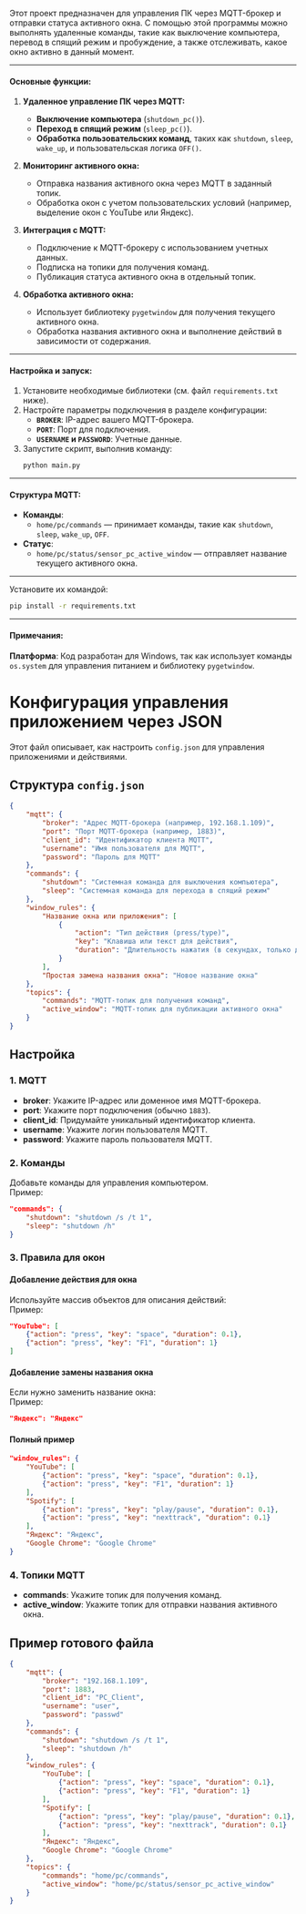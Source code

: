 


Этот проект предназначен для управления ПК через MQTT-брокер и отправки статуса активного окна. С помощью этой программы можно выполнять удаленные команды, такие как выключение компьютера, перевод в спящий режим и пробуждение, а также отслеживать, какое окно активно в данный момент.

---

#### Основные функции:

1. **Удаленное управление ПК через MQTT:**
   - **Выключение компьютера** (`shutdown_pc()`).
   - **Переход в спящий режим** (`sleep_pc()`).
   - **Обработка пользовательских команд**, таких как `shutdown`, `sleep`, `wake_up`, и пользовательская логика `OFF()`.

2. **Мониторинг активного окна:**
   - Отправка названия активного окна через MQTT в заданный топик.
   - Обработка окон с учетом пользовательских условий (например, выделение окон с YouTube или Яндекс).

3. **Интеграция с MQTT:**
   - Подключение к MQTT-брокеру с использованием учетных данных.
   - Подписка на топики для получения команд.
   - Публикация статуса активного окна в отдельный топик.

4. **Обработка активного окна:**
   - Использует библиотеку `pygetwindow` для получения текущего активного окна.
   - Обработка названия активного окна и выполнение действий в зависимости от содержания.

---

#### Настройка и запуск:

1. Установите необходимые библиотеки (см. файл `requirements.txt` ниже).
2. Настройте параметры подключения в разделе конфигурации:
   - **`BROKER`**: IP-адрес вашего MQTT-брокера.
   - **`PORT`**: Порт для подключения.
   - **`USERNAME` и `PASSWORD`**: Учетные данные.
3. Запустите скрипт, выполнив команду:
   ```bash
   python main.py
   ```

---

#### Структура MQTT:

- **Команды**:
  - `home/pc/commands` — принимает команды, такие как `shutdown`, `sleep`, `wake_up`, `OFF`.
- **Статус**:
  - `home/pc/status/sensor_pc_active_window` — отправляет название текущего активного окна.

---



Установите их командой:

```bash
pip install -r requirements.txt
```

---

#### Примечания:

 **Платформа**: Код разработан для Windows, так как использует команды `os.system` для управления питанием и библиотеку `pygetwindow`.



# Конфигурация управления приложением через JSON

Этот файл описывает, как настроить `config.json` для управления приложениями и действиями.

## Структура `config.json`

```json
{
    "mqtt": {
        "broker": "Адрес MQTT-брокера (например, 192.168.1.109)",
        "port": "Порт MQTT-брокера (например, 1883)",
        "client_id": "Идентификатор клиента MQTT",
        "username": "Имя пользователя для MQTT",
        "password": "Пароль для MQTT"
    },
    "commands": {
        "shutdown": "Системная команда для выключения компьютера",
        "sleep": "Системная команда для перехода в спящий режим"
    },
    "window_rules": {
        "Название окна или приложения": [
            {
                "action": "Тип действия (press/type)",
                "key": "Клавиша или текст для действия",
                "duration": "Длительность нажатия (в секундах, только для press)"
            }
        ],
        "Простая замена названия окна": "Новое название окна"
    },
    "topics": {
        "commands": "MQTT-топик для получения команд",
        "active_window": "MQTT-топик для публикации активного окна"
    }
}
```

## Настройка

### 1. MQTT
- **broker**: Укажите IP-адрес или доменное имя MQTT-брокера.
- **port**: Укажите порт подключения (обычно `1883`).
- **client_id**: Придумайте уникальный идентификатор клиента.
- **username**: Укажите логин пользователя MQTT.
- **password**: Укажите пароль пользователя MQTT.

### 2. Команды
Добавьте команды для управления компьютером.  
Пример:
```json
"commands": {
    "shutdown": "shutdown /s /t 1",
    "sleep": "shutdown /h"
}
```

### 3. Правила для окон
#### **Добавление действия для окна**
Используйте массив объектов для описания действий:  
Пример:
```json
"YouTube": [
    {"action": "press", "key": "space", "duration": 0.1},
    {"action": "press", "key": "F1", "duration": 1}
]
```

#### **Добавление замены названия окна**
Если нужно заменить название окна:  
Пример:
```json
"Яндекс": "Яндекс"
```

#### **Полный пример**
```json
"window_rules": {
    "YouTube": [
        {"action": "press", "key": "space", "duration": 0.1},
        {"action": "press", "key": "F1", "duration": 1}
    ],
    "Spotify": [
        {"action": "press", "key": "play/pause", "duration": 0.1},
        {"action": "press", "key": "nexttrack", "duration": 0.1}
    ],
    "Яндекс": "Яндекс",
    "Google Chrome": "Google Chrome"
}
```

### 4. Топики MQTT
- **commands**: Укажите топик для получения команд.
- **active_window**: Укажите топик для отправки названия активного окна.

## Пример готового файла

```json
{
    "mqtt": {
        "broker": "192.168.1.109",
        "port": 1883,
        "client_id": "PC_Client",
        "username": "user",
        "password": "passwd"
    },
    "commands": {
        "shutdown": "shutdown /s /t 1",
        "sleep": "shutdown /h"
    },
    "window_rules": {
        "YouTube": [
            {"action": "press", "key": "space", "duration": 0.1},
            {"action": "press", "key": "F1", "duration": 1}
        ],
        "Spotify": [
            {"action": "press", "key": "play/pause", "duration": 0.1},
            {"action": "press", "key": "nexttrack", "duration": 0.1}
        ],
        "Яндекс": "Яндекс",
        "Google Chrome": "Google Chrome"
    },
    "topics": {
        "commands": "home/pc/commands",
        "active_window": "home/pc/status/sensor_pc_active_window"
    }
}
```
